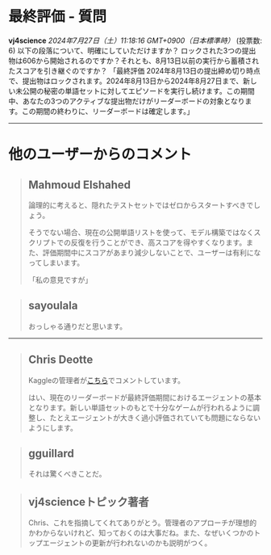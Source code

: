 # 最終評価 - 質問
**vj4science** *2024年7月27日（土）11:18:16 GMT+0900（日本標準時）* (投票数: 6)
以下の段落について、明確にしていただけますか？ ロックされた3つの提出物は606から開始されるのですか？それとも、8月13日以前の実行から蓄積されたスコアを引き継ぐのですか？
「最終評価
2024年8月13日の提出締め切り時点で、提出物はロックされます。2024年8月13日から2024年8月27日まで、新しい未公開の秘密の単語セットに対してエピソードを実行し続けます。この期間中、あなたの3つのアクティブな提出物だけがリーダーボードの対象となります。この期間の終わりに、リーダーボードは確定します。」

---
# 他のユーザーからのコメント
> ## Mahmoud Elshahed
> 
> 論理的に考えると、隠れたテストセットではゼロからスタートすべきでしょう。
> 
> そうでない場合、現在の公開単語リストを使って、モデル構築ではなくスクリプトでの反復を行うことができ、高スコアを得やすくなります。また、評価期間中にスコアがあまり減少しないことで、ユーザーは有利になってしまいます。
> 
> 「私の意見ですが」

> ## sayoulala
> 
> おっしゃる通りだと思います。
> 
> > 

---
> ## Chris Deotte
> 
> Kaggleの管理者が[こちら](https://www.kaggle.com/competitions/llm-20-questions/discussion/512358#2872495)でコメントしています。
> 
> はい、現在のリーダーボードが最終評価期間におけるエージェントの基本となります。新しい単語セットのもとで十分なゲームが行われるように調整し、たとえエージェントが大きく過小評価されていても問題にならないようにします。

> ## gguillard
> 
> それは驚くべきことだ。
> 
> > 

> ## vj4scienceトピック著者
> 
> Chris、これを指摘してくれてありがとう。管理者のアプローチが理想的かわからないけれど、知っておくのは大事だね。また、なぜいくつかのトップエージェントの更新が行われないのかも説明がつく。
